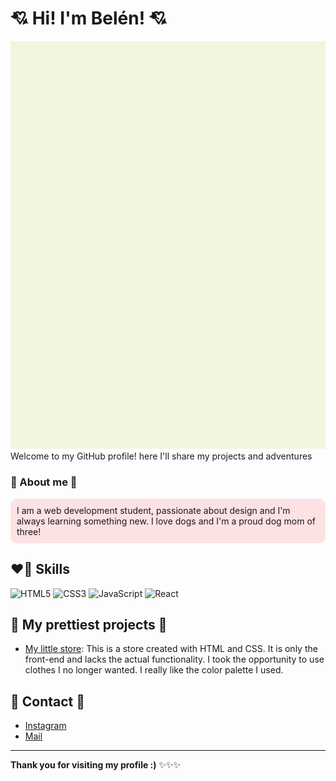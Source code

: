 # 💘 Hi! I'm Belén! 💘
![background](https://github.com/beluevoraa/portfolio-1/blob/main/Disen%CC%83o%20sin%20ti%CC%81tulo%20(8).png)
Welcome to my GitHub profile! here I'll share my projects and adventures


### 💌 About me 💌

<div style="background-color:#FDE2E4; padding: 10px; border-radius: 10px;">
I am a web development student, passionate about design and I'm always learning something new. I love dogs and I'm a proud dog mom of three! 
</div>

## ❤️‍🔥 Skills

![HTML5](https://img.shields.io/badge/-HTML5-E34F26?logo=html5&logoColor=white&style=flat-square)
![CSS3](https://img.shields.io/badge/-CSS3-1572B6?logo=css3&logoColor=white&style=flat-square)
![JavaScript](https://img.shields.io/badge/-JavaScript-F7DF1E?logo=javascript&logoColor=black&style=flat-square)
![React](https://img.shields.io/badge/-React-61DAFB?logo=react&logoColor=black&style=flat-square)

## 💖 My prettiest projects 💖

- [My little store](https://beluevoraa.github.io/tiendita/): This is a store created with HTML and CSS. It is only the front-end and lacks the actual functionality.
I took the opportunity to use clothes I no longer wanted. I really like the color palette I used.

## 🌷 Contact 🌷

- [Instagram](https://www.instagram.com/beluevora?igsh=MTA2YzZ5ejhlN2d3eQ%3D%3D&utm_source=qr)
- [Mail](mailto:beluuevora@gmail.com)

---
**Thank you for visiting my profile :)** ✨✨✨

